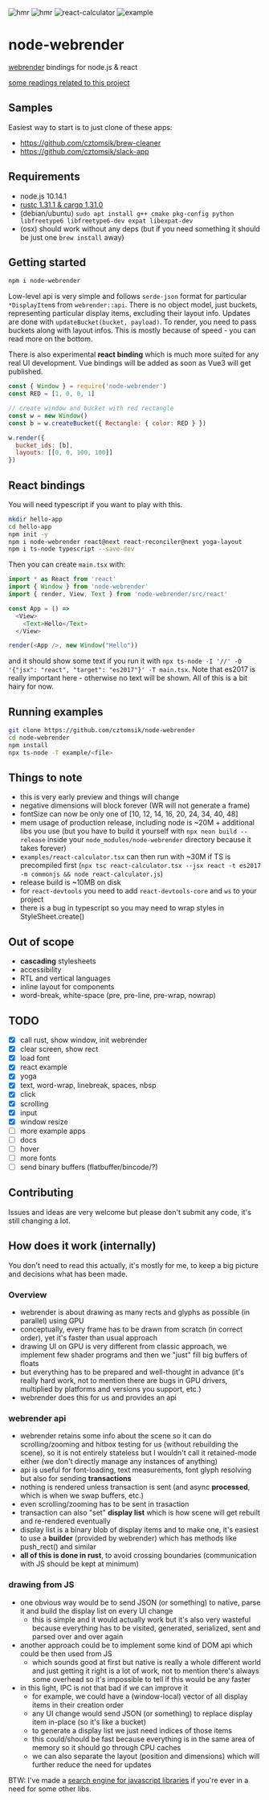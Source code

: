 ![hmr](./docs/slack-app.gif)
![hmr](./docs/hmr.gif)
![react-calculator](https://user-images.githubusercontent.com/3526922/49677338-99535a00-fa7e-11e8-8e4d-ff77319645aa.png)
![example](https://user-images.githubusercontent.com/3526922/49677441-24345480-fa7f-11e8-8748-7f1a46eae9ba.png)

# node-webrender
[webrender](https://github.com/servo/webrender) bindings for node.js & react

[some readings related to this project](./docs/tech-links.md)

## Samples
Easiest way to start is to just clone of these apps:
- https://github.com/cztomsik/brew-cleaner
- https://github.com/cztomsik/slack-app

## Requirements
- node.js 10.14.1
- [rustc 1.31.1 & cargo 1.31.0](https://rustup.rs/)
- (debian/ubuntu) `sudo apt install g++ cmake pkg-config python libfreetype6 libfreetype6-dev expat libexpat-dev`
- (osx) should work without any deps (but if you need something it should be just one `brew install` away)

## Getting started
```bash
npm i node-webrender
```

Low-level api is very simple and follows `serde-json` format for particular `*DisplayItem`s from `webrender::api`. There is no object model, just buckets, representing particular display items, excluding their layout info. Updates are done with `updateBucket(bucket, payload)`. To render, you need to pass buckets along with layout infos. This is mostly because of speed - you can read more on the bottom.

There is also experimental **react binding** which is much more suited for any real UI development. Vue bindings will be added as soon as Vue3 will get published.

```js
const { Window } = require('node-webrender')
const RED = [1, 0, 0, 1]

// create window and bucket with red rectangle
const w = new Window()
const b = w.createBucket({ Rectangle: { color: RED } })

w.render({
  bucket_ids: [b],
  layouts: [[0, 0, 100, 100]]
})
```

## React bindings
You will need typescript if you want to play with this.

```bash
mkdir hello-app
cd hello-app
npm init -y
npm i node-webrender react@next react-reconciler@next yoga-layout
npm i ts-node typescript --save-dev 
```

Then you can create `main.tsx` with:

```js
import * as React from 'react'
import { Window } from 'node-webrender'
import { render, View, Text } from 'node-webrender/src/react'

const App = () =>
  <View>
    <Text>Hello</Text>
  </View>

render(<App />, new Window("Hello"))
```

and it should show some text if you run it with `npx ts-node -I '//' -O '{"jsx": "react", "target": "es2017"}' -T main.tsx`. Note that es2017 is really important here - otherwise no text will be shown. All of this is a bit hairy for now.

## Running examples
```bash
git clone https://github.com/cztomsik/node-webrender
cd node-webrender
npm install
npx ts-node -T example/<file>
```

## Things to note
- this is very early preview and things will change
- negative dimensions will block forever (WR will not generate a frame)
- fontSize can now be only one of [10, 12, 14, 16, 20, 24, 34, 40, 48]
- mem usage of production release, including node is ~20M + additional libs you use (but you have to build it yourself with `npx neon build --release` inside your `node_modules/node-webrender` directory because it takes forever)
- `examples/react-calculator.tsx` can then run with ~30M if TS is precompiled first (`npx tsc react-calculator.tsx --jsx react -t es2017 -m commonjs && node react-calculator.js`)
- release build is ~10MB on disk
- for `react-devtools` you need to add `react-devtools-core` and `ws` to your project
- there is a bug in typescript so you may need to wrap styles in StyleSheet.create()

## Out of scope
- **cascading** stylesheets
- accessibility
- RTL and vertical languages
- inline layout for components
- word-break, white-space (pre, pre-line, pre-wrap, nowrap)

## TODO
- [x] call rust, show window, init webrender
- [x] clear screen, show rect
- [x] load font
- [x] react example
- [x] yoga
- [x] text, word-wrap, linebreak, spaces, nbsp
- [x] click
- [x] scrolling
- [x] input
- [x] window resize
- [ ] more example apps
- [ ] docs
- [ ] hover
- [ ] more fonts
- [ ] send binary buffers (flatbuffer/bincode/?)

## Contributing
Issues and ideas are very welcome but please don't submit any code, it's still changing a lot.

## How does it work (internally)
You don't need to read this actually, it's mostly for me, to keep a big picture and decisions what has been made.

### Overview
  - webrender is about drawing as many rects and glyphs as possible (in parallel) using GPU
  - conceptually, every frame has to be drawn from scratch (in correct order), yet it's faster than usual approach
  - drawing UI on GPU is very different from classic approach, we implement few shader programs and then we "just" fill big buffers of floats
  - but everything has to be prepared and well-thought in advance (it's really hard work, not to mention there are bugs in GPU drivers, multiplied by platforms and versions you support, etc.)
  - webrender does this for us and provides an api

### webrender api
  - webrender retains some info about the scene so it can do scrolling/zooming and hitbox testing for us (without rebuilding the scene), so it is not entirely stateless but I wouldn't call it retained-mode either (we don't directly manage any instances of anything)
  - api is useful for font-loading, text measurements, font glyph resolving but also for sending **transactions**
  - nothing is rendered unless transaction is sent (and async **processed**, which is when we swap buffers, etc.)
  - even scrolling/zooming has to be sent in trasaction
  - transaction can also "set" **display list** which is how scene will get rebuilt and re-rendered eventually
  - display list is a binary blob of display items and to make one, it's easiest to use a **builder** (provided by webrender) which has methods like push_rect() and similar
  - **all of this is done in rust**, to avoid crossing boundaries (communication with JS should be kept at minimum)

### drawing from JS
  - one obvious way would be to send JSON (or something) to native, parse it and build the display list on every UI change
    - this is simple and it would actually work but it's also very wasteful because everything has to be visited, generated, serialized, sent and parsed over and over again
  - another approach could be to implement some kind of DOM api which could be then used from JS
    - which sounds good at first but native is really a whole different world and just getting it right is a lot of work, not to mention there's always some overhead so it's impossible to tell if this would be any faster
  - in this light, IPC is not that bad if we can improve it
    - for example, we could have a (window-local) vector of all display items in their creation order
    - any UI change would send JSON (or something) to replace display item in-place (so it's like a bucket)
    - to generate a display list we just need indices of those items
    - this could/should be fast because everything is in the same area of memory so it should go through CPU caches
    - we can also separate the layout (position and dimensions) which will further reduce the need for updates
 
BTW: I've made a [search engine for javascript libraries](http://searchlibs.com) if you're ever in a need for some other libs.
